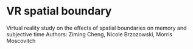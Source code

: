 # VR spatial boundary
 Virtual reality study on the effects of spatial boundaries on memory and subjective time
 Authors: Ziming Cheng, Nicole Brzozowski, Morris Moscovitch
